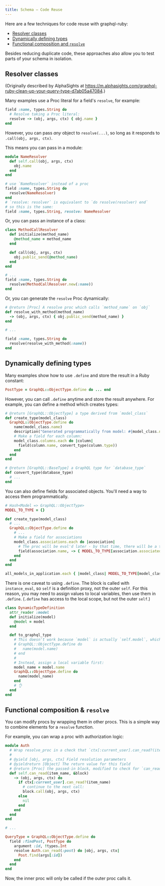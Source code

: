 ```yaml
---
title: Schema — Code Reuse
---
```


Here are a few techniques for code reuse with graphql-ruby:

- [Resolver classes](#resolver-classes)
- [Dynamically defining types](#dynamically-defining-types)
- [Functional composition and `resolve`](#functional-composition--resolve)

Besides reducing duplicate code, these approaches also allow you to test parts of your schema in isolation.

## Resolver classes

(Originally described by AlphaSights at https://m.alphasights.com/graphql-ruby-clean-up-your-query-type-d7ab05a47084.)

Many examples use a Proc literal for a field's `resolve`, for example:

```ruby
field :name, types.String do
  # Resolve taking a Proc literal:
  resolve -> (obj, args, ctx) { obj.name }
end
```

However, you can pass _any_ object to `resolve(...)`, so long as it responds to `.call(obj, args, ctx)`.

This means you can pass in a module:

```ruby
module NameResolver
  def self.call(obj, args, ctx)
    obj.name
  end
end

# use `NameResolver` instead of a proc
field :name, types.String do
  resolve(NameResolver)
end
# `resolve: resolver` is equivalent to `do resolve(resolver) end`
# so this is the same:
field :name, types.String, resolve: NameResolver
```

Or, you can pass an instance of a class:

```ruby
class MethodCallResolver
  def initialize(method_name)
    @method_name = method_name
  end

  def call(obj, args, ctx)
    obj.public_send(@method_name)
  end
end

# ...
field :name, types.String do
  resolve(MethodCallResolver.new(:name))
end  
```

Or, you can generate the `resolve` Proc dynamically:

```ruby
# @return [Proc] A resolve proc which calls `method_name` on `obj`
def resolve_with_method(method_name)
  -> (obj, args, ctx) { obj.public_send(method_name) }
end

# ...

field :name, types.String do
  resolve(resolve_with_method(:name))
end
```

## Dynamically defining types

Many examples show how to use `.define` and store the result in a Ruby constant:

```ruby
PostType = GraphQL::ObjectType.define do ... end
```

However, you can call `.define` anytime and store the result anywhere. For example, you can define a method which creates types:

```ruby
# @return [GraphQL::ObjectType] a type derived from `model_class`
def create_type(model_class)
  GraphQL::ObjectType.define do
    name(model_class.name)
    description("Generated programmatically from model: #{model_class.name}")
    # Make a field for each column:
    model_class.columns.each do |column|
      field(column.name, convert_type(column.type))
    end
  end
end

# @return [GraphQL::BaseType] a GraphQL type for `database_type`
def convert_type(database_type)
  # ...
end
```

You can also define fields for associated objects. You'll need a way to access them programmatically.

```ruby
# Hash<Model => GraphQL::ObjectType>
MODEL_TO_TYPE = {}

def create_type(model_class)
  # ...
  GraphQL::ObjectType.define do
    # ...
    # Make a field for associations
    model_class.associations.each do |association|
      # The proc will be eval'd later - by that time, there will be a type in the lookup hash
      field(association.name, -> { MODEL_TO_TYPE[association.associated_model] })
    end
  end
end

all_models_in_application.each { |model_class| MODEL_TO_TYPE[model_class] = create_type(model_class) }
```

There is one caveat to using `.define`. The block is called with `instance_eval`, so `self` is a definition proxy, not the outer `self`. For this reason, you may need to assign values to local variables, then use them in `.define`. (`.define` has access to the local scope, but not the outer `self`.)

```ruby
class DynamicTypeDefinition
  attr_reader :model
  def initialize(model)
    @model = model
  end

  def to_graphql_type
    # This doesn't work because `model` is actually `self.model`, which doesn't work inside `.define`
    # GraphQL::ObjectType.define do
    #   name(model.name)
    # end
    #
    # Instead, assign a local variable first:
    model_name = model.name
    GraphQL::ObjectType.define do
      name(model_name)
    end
    # 👌
  end
end
```

## Functional composition & `resolve`

You can modify procs by wrapping them in other procs. This is a simple way to combine elements for a `resolve` function.

For example, you can wrap a proc with authorization logic:

```ruby
module Auth
  # Wrap resolve_proc in a check that `ctx[:current_user].can_read?(item_name)`
  #
  # @yield [obj, args, ctx] Field resolution parameters
  # @yieldreturn [Object] The return value for this field
  # @return [Proc] the passed-in block, modified to check for `can_read?(item_name)`
  def self.can_read(item_name, &block)
    -> (obj, args, ctx) do
      if ctx[:current_user].can_read?(item_name)
        # continue to the next call:
        block.call(obj, args, ctx)
      else
        nil
      end
    end
  end
end

# ...

QueryType = GraphQL::ObjectType.define do
  field :findPost, PostType do
    argument :id, !types.Int
    resolve Auth.can_read(:post) do |obj, args, ctx|
      Post.find(args[:id])
    end
  end
end
```

Now, the inner proc will only be called if the outer proc calls it.
